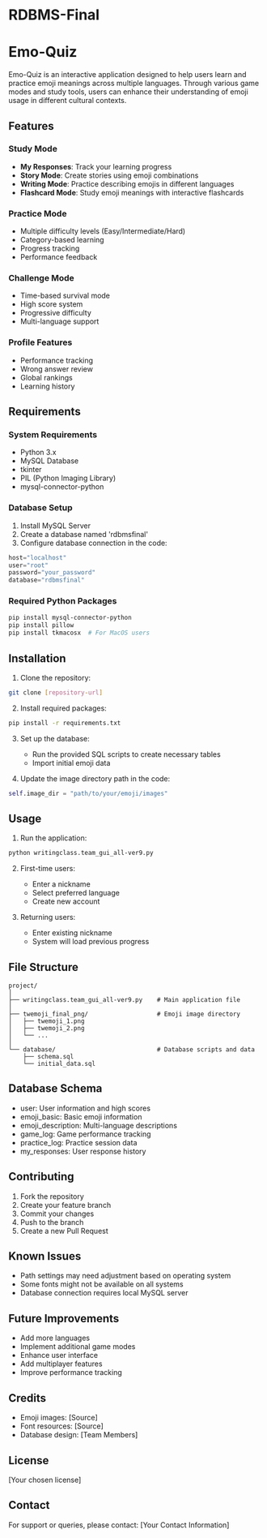 # RDBMS-Final
# Emo-Quiz

Emo-Quiz is an interactive application designed to help users learn and practice emoji meanings across multiple languages. Through various game modes and study tools, users can enhance their understanding of emoji usage in different cultural contexts.

## Features

### Study Mode
- **My Responses**: Track your learning progress
- **Story Mode**: Create stories using emoji combinations
- **Writing Mode**: Practice describing emojis in different languages
- **Flashcard Mode**: Study emoji meanings with interactive flashcards

### Practice Mode
- Multiple difficulty levels (Easy/Intermediate/Hard)
- Category-based learning
- Progress tracking
- Performance feedback

### Challenge Mode
- Time-based survival mode
- High score system
- Progressive difficulty
- Multi-language support

### Profile Features
- Performance tracking
- Wrong answer review
- Global rankings
- Learning history

## Requirements

### System Requirements
- Python 3.x
- MySQL Database
- tkinter
- PIL (Python Imaging Library)
- mysql-connector-python

### Database Setup
1. Install MySQL Server
2. Create a database named 'rdbmsfinal'
3. Configure database connection in the code:
```python
host="localhost"
user="root"
password="your_password"
database="rdbmsfinal"
```

### Required Python Packages
```bash
pip install mysql-connector-python
pip install pillow
pip install tkmacosx  # For MacOS users
```

## Installation

1. Clone the repository:
```bash
git clone [repository-url]
```

2. Install required packages:
```bash
pip install -r requirements.txt
```

3. Set up the database:
   - Run the provided SQL scripts to create necessary tables
   - Import initial emoji data

4. Update the image directory path in the code:
```python
self.image_dir = "path/to/your/emoji/images"
```

## Usage

1. Run the application:
```bash
python writingclass.team_gui_all-ver9.py
```

2. First-time users:
   - Enter a nickname
   - Select preferred language
   - Create new account

3. Returning users:
   - Enter existing nickname
   - System will load previous progress

## File Structure

```
project/
│
├── writingclass.team_gui_all-ver9.py    # Main application file
│
├── twemoji_final_png/                   # Emoji image directory
│   ├── twemoji_1.png
│   ├── twemoji_2.png
│   └── ...
│
└── database/                            # Database scripts and data
    ├── schema.sql
    └── initial_data.sql
```

## Database Schema

- user: User information and high scores
- emoji_basic: Basic emoji information
- emoji_description: Multi-language descriptions
- game_log: Game performance tracking
- practice_log: Practice session data
- my_responses: User response history

## Contributing

1. Fork the repository
2. Create your feature branch
3. Commit your changes
4. Push to the branch
5. Create a new Pull Request

## Known Issues

- Path settings may need adjustment based on operating system
- Some fonts might not be available on all systems
- Database connection requires local MySQL server

## Future Improvements

- Add more languages
- Implement additional game modes
- Enhance user interface
- Add multiplayer features
- Improve performance tracking

## Credits

- Emoji images: [Source]
- Font resources: [Source]
- Database design: [Team Members]

## License

[Your chosen license]

## Contact

For support or queries, please contact: [Your Contact Information]
